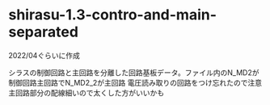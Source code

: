 # shirasu-1.3-contro-and-main-separated
2022/04ぐらいに作成

シラスの制御回路と主回路を分離した回路基板データ。ファイル内のN_MD2が制御回路主回路でN_MD2_2が主回路
電圧読み取りの回路をつけ忘れたので注意
主回路部分の配線細いので太くした方がいいかも
